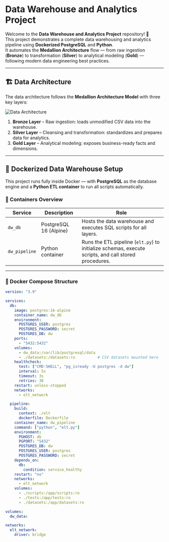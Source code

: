 # Data Warehouse and Analytics Project

Welcome to the **Data Warehouse and Analytics Project** repository! 🚀  
This project demonstrates a complete data warehousing and analytics pipeline using **Dockerized PostgreSQL** and **Python**.  
It automates the **Medallion Architecture** flow — from raw ingestion (**Bronze**) to transformation (**Silver**) to analytical modeling (**Gold**) — following modern data engineering best practices.

---

## 🏗️ Data Architecture

The data architecture follows the **Medallion Architecture Model** with three key layers:

![Data Architecture](docs/data_architecture.png)

1. **Bronze Layer** – Raw ingestion: loads unmodified CSV data into the warehouse.  
2. **Silver Layer** – Cleansing and transformation: standardizes and prepares data for analytics.  
3. **Gold Layer** – Analytical modeling: exposes business-ready facts and dimensions.

---

## 🐳 Dockerized Data Warehouse Setup

This project runs fully inside Docker — with **PostgreSQL** as the database engine and a **Python ETL container** to run all scripts automatically.

### 🧩 Containers Overview

| Service | Description | Role |
|----------|--------------|------|
| `dw_db` | PostgreSQL 16 (Alpine) | Hosts the data warehouse and executes SQL scripts for all layers. |
| `dw_pipeline` | Python container | Runs the ETL pipeline (`elt.py`) to initialize schemas, execute scripts, and call stored procedures. |

---

### 🧱 Docker Compose Structure

```yaml
version: "3.9"

services:
  db:
    image: postgres:16-alpine
    container_name: dw_db
    environment:
      POSTGRES_USER: postgres
      POSTGRES_PASSWORD: secret
      POSTGRES_DB: dw
    ports:
      - "5432:5432"
    volumes:
      - dw_data:/var/lib/postgresql/data
      - ./datasets:/datasets:ro          # CSV datasets mounted here
    healthcheck:
      test: ["CMD-SHELL", "pg_isready -U postgres -d dw"]
      interval: 5s
      timeout: 3s
      retries: 30
    restart: unless-stopped
    networks:
      - elt_network

  pipeline:
    build:
      context: ./elt
      dockerfile: Dockerfile
    container_name: dw_pipeline
    command: ["python", "elt.py"]
    environment:
      PGHOST: db
      PGPORT: "5432"
      POSTGRES_DB: dw
      POSTGRES_USER: postgres
      POSTGRES_PASSWORD: secret
    depends_on:
      db:
        condition: service_healthy
    restart: "no"
    networks:
      - elt_network
    volumes:
      - ./scripts:/app/scripts:ro
      - ./tests:/app/tests:ro
      - ./datasets:/app/datasets:ro

volumes:
  dw_data:

networks:
  elt_network:
    driver: bridge
